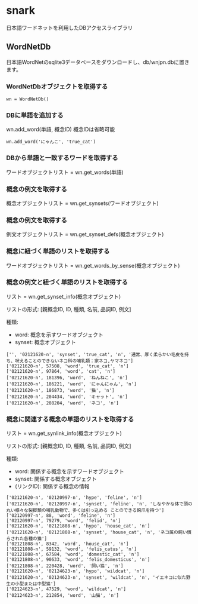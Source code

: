 # snark

日本語ワードネットを利用したDBアクセスライブラリ

## WordNetDb

日本語WordNetのsqlite3データベースをダウンロードし、db/wnjpn.dbに置きます。

### WordNetDbオブジェクトを取得する

```
wn = WordNetDb()
```

### DBに単語を追加する
wn.add_word(単語, 概念ID)
概念IDは省略可能

```
wn.add_word('にゃんこ', 'true_cat')
```

### DBから単語と一致するワードを取得する
ワードオブジェクトリスト = wn.get_words(単語)

### 概念の例文を取得する
概念オブジェクトリスト = wn.get_synsets(ワードオブジェクト)

### 概念の例文を取得する
例文オブジェクトリスト = wn.get_synset_defs(概念オブジェクト)

### 概念に紐づく単語のリストを取得する
ワードオブジェクトリスト = wn.get_words_by_sense(概念オブジェクト)

### 概念の例文と紐づく単語のリストを取得する
リスト = wn.get_synset_info(概念オブジェクト)

リストの形式:
[親概念ID, ID, 種類, 名前, 品詞ID, 例文]

種類:
* word: 概念を示すワードオブジェクト
* synset: 概念オブジェクト

```
['', '02121620-n', 'synset', 'true_cat', 'n', '通常、厚く柔らかい毛皮を持ち、吠えることのできないネコ科の哺乳類：家ネコ,ヤマネコ']
['02121620-n', 57508, 'word', 'true_cat', 'n']
['02121620-n', 97864, 'word', 'cat', 'n']
['02121620-n', 181396, 'word', 'ねんねこ', 'n']
['02121620-n', 186221, 'word', 'にゃんにゃん', 'n']
['02121620-n', 186873, 'word', '猫', 'n']
['02121620-n', 204434, 'word', 'キャット', 'n']
['02121620-n', 208204, 'word', 'ネコ', 'n']
```

### 概念に関連する概念の単語のリストを取得する
リスト = wn.get_synlink_info(概念オブジェクト)

リストの形式:
[親概念ID, ID, 種類, 名前, 品詞ID, 例文]

種類:
* word: 関係する概念を示すワードオブジェクト
* synset: 関係する概念オブジェクト
* (リンクID): 関係する概念の情報

```
['02121620-n', '02120997-n', 'hype', 'feline', 'n']
['02121620-n', '02120997-n', 'synset', 'feline', 'n', 'しなやかな体で頭の丸い様々な裂脚類の哺乳動物で、多くは引っ込める ことのできる鉤爪を持つ']
['02120997-n', 88, 'word', 'feline', 'n']
['02120997-n', 79279, 'word', 'felid', 'n']
['02121620-n', '02121808-n', 'hypo', 'house_cat', 'n']
['02121620-n', '02121808-n', 'synset', 'house_cat', 'n', 'ネコ属の飼い慣らされた各種の猫']
['02121808-n', 8342, 'word', 'house_cat', 'n']
['02121808-n', 59132, 'word', 'felis_catus', 'n']
['02121808-n', 67584, 'word', 'domestic_cat', 'n']
['02121808-n', 90633, 'word', 'felis_domesticus', 'n']
['02121808-n', 220428, 'word', '飼い猫', 'n']
['02121620-n', '02124623-n', 'hypo', 'wildcat', 'n']
['02121620-n', '02124623-n', 'synset', 'wildcat', 'n', 'イエネコに似た野生の小型または中型猫']
['02124623-n', 47529, 'word', 'wildcat', 'n']
['02124623-n', 212854, 'word', '山猫', 'n']
```
